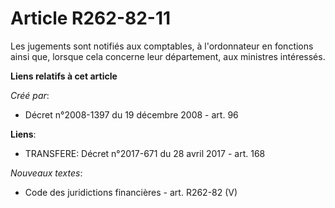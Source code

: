 # Article R262-82-11

Les jugements sont notifiés aux comptables, à l'ordonnateur en fonctions ainsi que, lorsque cela concerne leur département,
aux ministres intéressés.

**Liens relatifs à cet article**

_Créé par_:

  - Décret n°2008-1397 du 19 décembre 2008 - art. 96

**Liens**:

  - TRANSFERE: Décret n°2017-671 du 28 avril 2017 - art. 168

_Nouveaux textes_:

  - Code des juridictions financières - art. R262-82 (V)
